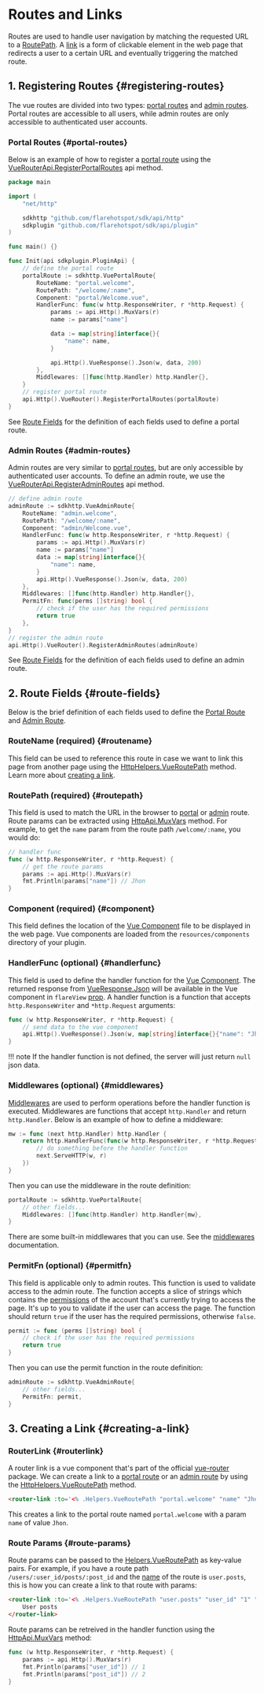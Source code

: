 # Routes and Links
Routes are used to handle user navigation by matching the requested URL to a [RoutePath](#routepath). A [link](#creating-a-link) is a form of clickable element in the web page that redirects a user to a certain URL and eventually triggering the matched route.

## 1. Registering Routes {#registering-routes}
The vue routes are divided into two types: [portal routes](#portal-routes) and [admin routes](#admin-routes). Portal routes are accessible to all users, while admin routes are only accessible to authenticated user accounts.

### Portal Routes {#portal-routes}
Below is an example of how to register a [portal route](../api/vue-router-api.md#portalroute) using the [VueRouterApi.RegisterPortalRoutes](../api/vue-router-api.md#registerportalroutes) api method.

```go title="main.go"
package main

import (
	"net/http"

	sdkhttp "github.com/flarehotspot/sdk/api/http"
	sdkplugin "github.com/flarehotspot/sdk/api/plugin"
)

func main() {}

func Init(api sdkplugin.PluginApi) {
	// define the portal route
	portalRoute := sdkhttp.VuePortalRoute{
		RouteName: "portal.welcome",
		RoutePath: "/welcome/:name",
		Component: "portal/Welcome.vue",
		HandlerFunc: func(w http.ResponseWriter, r *http.Request) {
			params := api.Http().MuxVars(r)
			name := params["name"]

			data := map[string]interface{}{
				"name": name,
			}

			api.Http().VueResponse().Json(w, data, 200)
		},
        Middlewares: []func(http.Handler) http.Handler{},
	}
	// register portal route
	api.Http().VueRouter().RegisterPortalRoutes(portalRoute)
}
```

See [Route Fields](#route-fields) for the definition of each fields used to define a portal route.

### Admin Routes {#admin-routes}
Admin routes are very similar to [portal routes](#portal-routes), but are only accessible by authenticated user accounts. To define an admin route, we use the [VueRouterApi.RegisterAdminRoutes](../api/vue-router-api.md#registeradminroutes) api method.

```go title="main.go"
// define admin route
adminRoute := sdkhttp.VueAdminRoute{
    RouteName: "admin.welcome",
    RoutePath: "/welcome/:name",
    Component: "admin/Welcome.vue",
    HandlerFunc: func(w http.ResponseWriter, r *http.Request) {
        params := api.Http().MuxVars(r)
        name := params["name"]
        data := map[string]interface{}{
            "name": name,
        }
        api.Http().VueResponse().Json(w, data, 200)
    },
    Middlewares: []func(http.Handler) http.Handler{},
    PermitFn: func(perms []string) bool {
        // check if the user has the required permissions
        return true
    },
}
// register the admin route
api.Http().VueRouter().RegisterAdminRoutes(adminRoute)
```

See [Route Fields](#route-fields) for the definition of each fields used to define an admin route.

## 2. Route Fields {#route-fields}

Below is the brief definition of each fields used to define the [Portal Route](../api/vue-router-api.md#portalroute) and [Admin Route](../api/vue-router-api.md#adminroute).

### RouteName (required) {#routename}
This field can be used to reference this route in case we want to link this page from another page using the [HttpHelpers.VueRoutePath](../api/http-helpers.md#vueroutepath) method. Learn more about [creating a link](#creating-a-link).

### RoutePath (required) {#routepath}
This field is used to match the URL in the browser to [portal](#portal-routes) or [admin](#admin-routes) route. Route params can be extracted using
[HttpApi.MuxVars](../api/http-api.md#muxvars) method. For example, to get the `name` param from the route path `/welcome/:name`, you would do:

```go title="main.go"
// handler func
func (w http.ResponseWriter, r *http.Request) {
    // get the route params
    params := api.Http().MuxVars(r)
    fmt.Println(params["name"]) // Jhon
}
```

### Component (required) {#component}
This field defines the location of the [Vue Component](./vue-components.md) file to be displayed in the web page. Vue components are loaded from the `resources/components` directory of your plugin.

### HandlerFunc (optional) {#handlerfunc}
This field is used to define the handler function for the [Vue Component](./vue-components.md). The returned response from [VueResponse.Json](../api/vue-response.md#json) will be available in the Vue component in `flareView` [prop](https://v2.vuejs.org/v2/guide/components-props). A handler function is a function that accepts `http.ResponseWriter` and `*http.Request` arguments:

```go title="main.go"
func (w http.ResponseWriter, r *http.Request) {
    // send data to the vue component
    api.Http().VueResponse().Json(w, map[string]interface{}{"name": "Jhon"}, 200)
}
```

!!! note
    If the handler function is not defined, the server will just return `null` json data.

### Middlewares (optional) {#middlewares}
[Middlewares](../api/http-router-api.md#middlewares) are used to perform operations before the handler function is executed. Middlewares are functions that accept `http.Handler` and return `http.Handler`. Below is an example of how to define a middleware:
```go title="main.go"
mw := func (next http.Handler) http.Handler {
    return http.HandlerFunc(func(w http.ResponseWriter, r *http.Request) {
        // do something before the handler function
        next.ServeHTTP(w, r)
    })
}
```

Then you can use the middleware in the route definition:
```go title="main.go"
portalRoute := sdkhttp.VuePortalRoute{
    // other fields...
    Middlewares: []func(http.Handler) http.Handler{mw},
}
```

There are some built-in middlewares that you can use. See the [middlewares](../api/http-api.md#middlewares) documentation.

### PermitFn (optional) {#permitfn}
This field is applicable only to admin routes. This function is used to validate access to the admin route. The function accepts a slice of strings which contains the [permissions](../api/accounts-api.md#permissions-sec) of the account that's currently trying to access the page. It's up to you to validate if the user can access the page. The function should return `true` if the user has the required permissions, otherwise `false`.
```go title="main.go"
permit := func (perms []string) bool {
    // check if the user has the required permissions
    return true
}
```

Then you can use the permit function in the route definition:
```go title="main.go"
adminRoute := sdkhttp.VueAdminRoute{
    // other fields...
    PermitFn: permit,
}
```

## 3. Creating a Link {#creating-a-link}

### RouterLink {#routerlink}
A router link is a vue component that's part of the official [vue-router](https://github.com/vuejs/vue-router) package. We can create a link to a [portal route](./routes-and-links.md#portal-routes) or an [admin route](./routes-and-links.md#admin-routes) by using the [HttpHelpers.VueRoutePath](../api/http-helpers.md#vueroutepath) method.

```html title="AnotherPage.vue"
<router-link :to='<% .Helpers.VueRoutePath "portal.welcome" "name" "Jhon" %>'>Go to welcome page</router-link>
```
This creates a link to the portal route named `portal.welcome` with a param `name` of value `Jhon`.

### Route Params {#route-params}
Route params can be passed to the [Helpers.VueRoutePath](../api/http-helpers.md#vueroutepath) as key-value pairs. For example, if you have a route path `/users/:user_id/posts/:post_id` and the [name](./routes-and-links.md#routename) of the route is `user.posts`, this is how you can create a link to that route with params:
```html
<router-link :to='<% .Helpers.VueRoutePath "user.posts" "user_id" "1" "post_id" "2" %>'>
    User posts
</router-link>
```

Route params can be retreived in the handler function using the [HttpApi.MuxVars](../api/http-api.md#muxvars) method:
```go title="main.go"
func (w http.ResponseWriter, r *http.Request) {
    params := api.Http().MuxVars(r)
    fmt.Println(params["user_id"]) // 1
    fmt.Println(params["post_id"]) // 2
}
```
